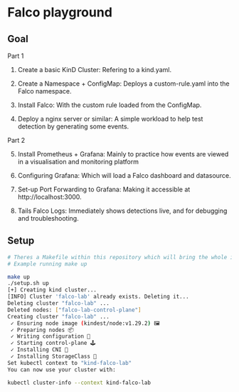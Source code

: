 # Falco playground 

## Goal

Part 1

1. Create a basic KinD Cluster: Refering to a kind.yaml.

2. Create a Namespace + ConfigMap: Deploys a custom-rule.yaml into the Falco namespace.

3. Install Falco: With the custom rule loaded from the ConfigMap.

4. Deploy a nginx server or similar: A simple workload to help test detection by generating some events.

Part 2

5. Install Prometheus + Grafana: Mainly to practice how events are viewed in a visualisation and monitoring platform

6. Configuring Grafana: Which will load a Falco dashboard and datasource.

7. Set-up Port Forwarding to Grafana: Making it accessible at http://localhost:3000.

8. Tails Falco Logs: Immediately shows detections live, and for debugging and troubleshooting.


## Setup

```bash
# Theres a Makefile within this repository which will bring the whole infrastructure up or down, the script is called ./setup.sh
# Example running make up

make up
./setup.sh up
[+] Creating kind cluster...
[INFO] Cluster 'falco-lab' already exists. Deleting it...
Deleting cluster "falco-lab" ...
Deleted nodes: ["falco-lab-control-plane"]
Creating cluster "falco-lab" ...
 ✓ Ensuring node image (kindest/node:v1.29.2) 🖼 
 ✓ Preparing nodes 📦  
 ✓ Writing configuration 📜 
 ✓ Starting control-plane 🕹️ 
 ✓ Installing CNI 🔌 
 ✓ Installing StorageClass 💾 
Set kubectl context to "kind-falco-lab"
You can now use your cluster with:

kubectl cluster-info --context kind-falco-lab

```


